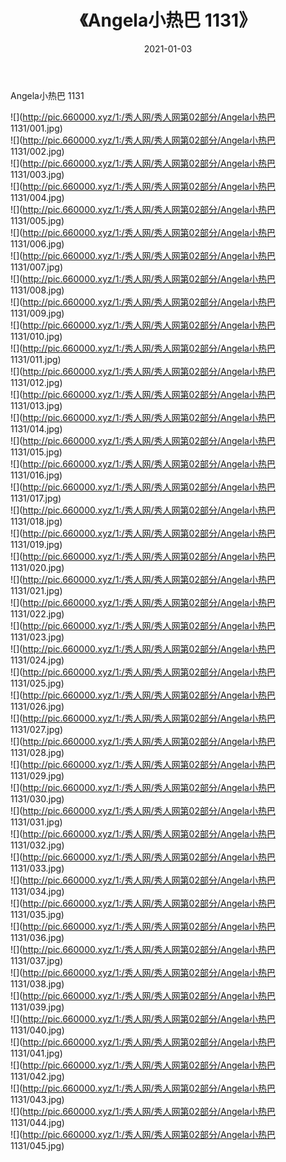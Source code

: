 ﻿---
layout: post
title:  《Angela小热巴 1131》
date:   2021-01-03
img: http://pic.660000.xyz/1:/秀人网/秀人网第02部分/Angela小热巴 1131/000.jpg
categories: [美女, 清纯, 唯美]
---

Angela小热巴 1131

  ![](http://pic.660000.xyz/1:/秀人网/秀人网第02部分/Angela小热巴 1131/001.jpg) <br> ![](http://pic.660000.xyz/1:/秀人网/秀人网第02部分/Angela小热巴 1131/002.jpg) <br> ![](http://pic.660000.xyz/1:/秀人网/秀人网第02部分/Angela小热巴 1131/003.jpg) <br> ![](http://pic.660000.xyz/1:/秀人网/秀人网第02部分/Angela小热巴 1131/004.jpg) <br> ![](http://pic.660000.xyz/1:/秀人网/秀人网第02部分/Angela小热巴 1131/005.jpg) <br> ![](http://pic.660000.xyz/1:/秀人网/秀人网第02部分/Angela小热巴 1131/006.jpg) <br> ![](http://pic.660000.xyz/1:/秀人网/秀人网第02部分/Angela小热巴 1131/007.jpg) <br> ![](http://pic.660000.xyz/1:/秀人网/秀人网第02部分/Angela小热巴 1131/008.jpg) <br> ![](http://pic.660000.xyz/1:/秀人网/秀人网第02部分/Angela小热巴 1131/009.jpg) <br> ![](http://pic.660000.xyz/1:/秀人网/秀人网第02部分/Angela小热巴 1131/010.jpg) <br> ![](http://pic.660000.xyz/1:/秀人网/秀人网第02部分/Angela小热巴 1131/011.jpg) <br> ![](http://pic.660000.xyz/1:/秀人网/秀人网第02部分/Angela小热巴 1131/012.jpg) <br> ![](http://pic.660000.xyz/1:/秀人网/秀人网第02部分/Angela小热巴 1131/013.jpg) <br> ![](http://pic.660000.xyz/1:/秀人网/秀人网第02部分/Angela小热巴 1131/014.jpg) <br> ![](http://pic.660000.xyz/1:/秀人网/秀人网第02部分/Angela小热巴 1131/015.jpg) <br> ![](http://pic.660000.xyz/1:/秀人网/秀人网第02部分/Angela小热巴 1131/016.jpg) <br> ![](http://pic.660000.xyz/1:/秀人网/秀人网第02部分/Angela小热巴 1131/017.jpg) <br> ![](http://pic.660000.xyz/1:/秀人网/秀人网第02部分/Angela小热巴 1131/018.jpg) <br> ![](http://pic.660000.xyz/1:/秀人网/秀人网第02部分/Angela小热巴 1131/019.jpg) <br> ![](http://pic.660000.xyz/1:/秀人网/秀人网第02部分/Angela小热巴 1131/020.jpg) <br> ![](http://pic.660000.xyz/1:/秀人网/秀人网第02部分/Angela小热巴 1131/021.jpg) <br> ![](http://pic.660000.xyz/1:/秀人网/秀人网第02部分/Angela小热巴 1131/022.jpg) <br> ![](http://pic.660000.xyz/1:/秀人网/秀人网第02部分/Angela小热巴 1131/023.jpg) <br> ![](http://pic.660000.xyz/1:/秀人网/秀人网第02部分/Angela小热巴 1131/024.jpg) <br> ![](http://pic.660000.xyz/1:/秀人网/秀人网第02部分/Angela小热巴 1131/025.jpg) <br> ![](http://pic.660000.xyz/1:/秀人网/秀人网第02部分/Angela小热巴 1131/026.jpg) <br> ![](http://pic.660000.xyz/1:/秀人网/秀人网第02部分/Angela小热巴 1131/027.jpg) <br> ![](http://pic.660000.xyz/1:/秀人网/秀人网第02部分/Angela小热巴 1131/028.jpg) <br> ![](http://pic.660000.xyz/1:/秀人网/秀人网第02部分/Angela小热巴 1131/029.jpg) <br> ![](http://pic.660000.xyz/1:/秀人网/秀人网第02部分/Angela小热巴 1131/030.jpg) <br> ![](http://pic.660000.xyz/1:/秀人网/秀人网第02部分/Angela小热巴 1131/031.jpg) <br> ![](http://pic.660000.xyz/1:/秀人网/秀人网第02部分/Angela小热巴 1131/032.jpg) <br> ![](http://pic.660000.xyz/1:/秀人网/秀人网第02部分/Angela小热巴 1131/033.jpg) <br> ![](http://pic.660000.xyz/1:/秀人网/秀人网第02部分/Angela小热巴 1131/034.jpg) <br> ![](http://pic.660000.xyz/1:/秀人网/秀人网第02部分/Angela小热巴 1131/035.jpg) <br> ![](http://pic.660000.xyz/1:/秀人网/秀人网第02部分/Angela小热巴 1131/036.jpg) <br> ![](http://pic.660000.xyz/1:/秀人网/秀人网第02部分/Angela小热巴 1131/037.jpg) <br> ![](http://pic.660000.xyz/1:/秀人网/秀人网第02部分/Angela小热巴 1131/038.jpg) <br> ![](http://pic.660000.xyz/1:/秀人网/秀人网第02部分/Angela小热巴 1131/039.jpg) <br> ![](http://pic.660000.xyz/1:/秀人网/秀人网第02部分/Angela小热巴 1131/040.jpg) <br> ![](http://pic.660000.xyz/1:/秀人网/秀人网第02部分/Angela小热巴 1131/041.jpg) <br> ![](http://pic.660000.xyz/1:/秀人网/秀人网第02部分/Angela小热巴 1131/042.jpg) <br> ![](http://pic.660000.xyz/1:/秀人网/秀人网第02部分/Angela小热巴 1131/043.jpg) <br> ![](http://pic.660000.xyz/1:/秀人网/秀人网第02部分/Angela小热巴 1131/044.jpg) <br> ![](http://pic.660000.xyz/1:/秀人网/秀人网第02部分/Angela小热巴 1131/045.jpg) <br>